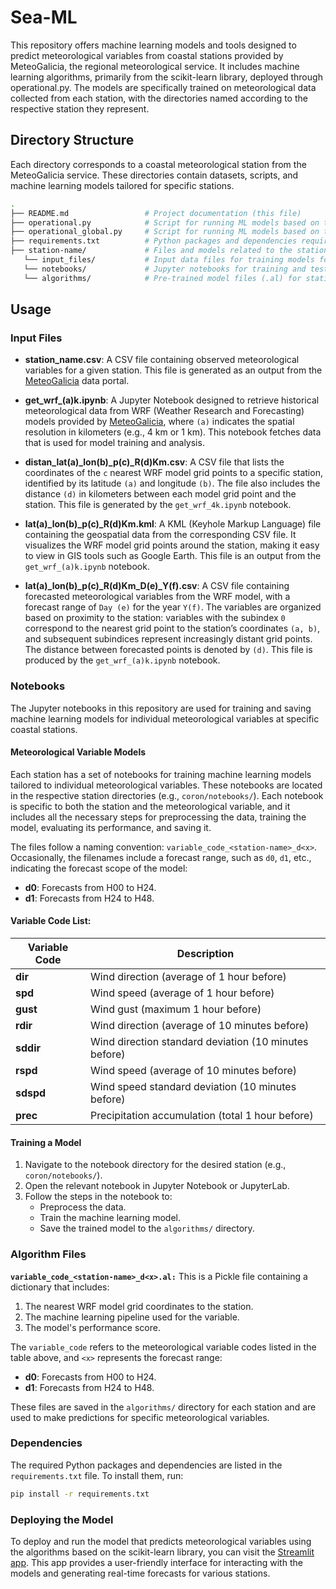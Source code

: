 
# Sea-ML

This repository offers machine learning models and tools designed to predict meteorological variables from coastal stations provided by MeteoGalicia, the regional meteorological service. It includes machine learning algorithms, primarily from the scikit-learn library, deployed through operational.py. The models are specifically trained on meteorological data collected from each station, with the directories named according to the respective station they represent.

## Directory Structure
Each directory corresponds to a coastal meteorological station from the MeteoGalicia service. These directories contain datasets, scripts, and machine learning models tailored for specific stations.

```bash
.
├── README.md                 # Project documentation (this file)
├── operational.py            # Script for running ML models based on the scikit-learn library
├── operational_global.py     # Script for running ML models based on the scikit-learn library
├── requirements.txt          # Python packages and dependencies required
├── station-name/             # Files and models related to the station-name            
   └── input_files/           # Input data files for training models for station
   └── notebooks/             # Jupyter notebooks for training and testing models for station
   └── algorithms/            # Pre-trained model files (.al) for station 
```

## Usage

### Input Files

- **station_name.csv**: A CSV file containing observed meteorological variables for a given station. This file is generated as an output from the [MeteoGalicia](https://www.meteogalicia.gal/observacion/estacions/estacions.action?request_locale=gl) data portal.

- **get_wrf_(a)k.ipynb**: A Jupyter Notebook designed to retrieve historical meteorological data from WRF (Weather Research and Forecasting) models provided by [MeteoGalicia](https://www.meteogalicia.gal/web/modelos-numericos/servidor-thredds?request_locale=gl), where `(a)` indicates the spatial resolution in kilometers (e.g., 4 km or 1 km). This notebook fetches data that is used for model training and analysis.

- **distan_lat(a)_lon(b)_p(c)_R(d)Km.csv**: A CSV file that lists the coordinates of the `c` nearest WRF model grid points to a specific station, identified by its latitude `(a)` and longitude `(b)`. The file also includes the distance `(d)` in kilometers between each model grid point and the station. This file is generated by the `get_wrf_4k.ipynb` notebook.

- **lat(a)_lon(b)_p(c)_R(d)Km.kml**: A KML (Keyhole Markup Language) file containing the geospatial data from the corresponding CSV file. It visualizes the WRF model grid points around the station, making it easy to view in GIS tools such as Google Earth. This file is an output from the `get_wrf_(a)k.ipynb` notebook.

- **lat(a)_lon(b)_p(c)_R(d)Km_D(e)_Y(f).csv**: A CSV file containing forecasted meteorological variables from the WRF model, with a forecast range of `Day (e)` for the year `Y(f)`. The variables are organized based on proximity to the station: variables with the subindex `0` correspond to the nearest grid point to the station’s coordinates `(a, b)`, and subsequent subindices represent increasingly distant grid points. The distance between forecasted points is denoted by `(d)`. This file is produced by the `get_wrf_(a)k.ipynb` notebook.

### Notebooks

The Jupyter notebooks in this repository are used for training and saving machine learning models for individual meteorological variables at specific coastal stations.

#### Meteorological Variable Models

Each station has a set of notebooks for training machine learning models tailored to individual meteorological variables. These notebooks are located in the respective station directories (e.g., `coron/notebooks/`). Each notebook is specific to both the station and the meteorological variable, and it includes all the necessary steps for preprocessing the data, training the model, evaluating its performance, and saving it.

The files follow a naming convention: `variable_code_<station-name>_d<x>`. Occasionally, the filenames include a forecast range, such as `d0`, `d1`, etc., indicating the forecast scope of the model:
- **d0**: Forecasts from H00 to H24.
- **d1**: Forecasts from H24 to H48.

#### Variable Code List:

| Variable Code | Description                                |
| ------------- | ------------------------------------------ |
| **dir**       | Wind direction (average of 1 hour before)   |
| **spd**       | Wind speed (average of 1 hour before)       |
| **gust**      | Wind gust (maximum 1 hour before)           |
| **rdir**      | Wind direction (average of 10 minutes before)|
| **sddir**     | Wind direction standard deviation (10 minutes before) |
| **rspd**      | Wind speed (average of 10 minutes before)   |
| **sdspd**     | Wind speed standard deviation (10 minutes before) |
| **prec**      | Precipitation accumulation (total 1 hour before)                            |

#### Training a Model

1. Navigate to the notebook directory for the desired station (e.g., `coron/notebooks/`).
2. Open the relevant notebook in Jupyter Notebook or JupyterLab.
3. Follow the steps in the notebook to:
   - Preprocess the data.
   - Train the machine learning model.
   - Save the trained model to the `algorithms/` directory.

### Algorithm Files

**`variable_code_<station-name>_d<x>.al:`** This is a Pickle file containing a dictionary that includes:
1. The nearest WRF model grid coordinates to the station.
2. The machine learning pipeline used for the variable.
3. The model's performance score.

The `variable_code` refers to the meteorological variable codes listed in the table above, and `<x>` represents the forecast range:
- **d0**: Forecasts from H00 to H24.
- **d1**: Forecasts from H24 to H48.
  
These files are saved in the `algorithms/` directory for each station and are used to make predictions for specific meteorological variables.


### Dependencies

The required Python packages and dependencies are listed in the `requirements.txt` file. To install them, run:

```bash
pip install -r requirements.txt
```

### Deploying the Model

To deploy and run the model that predicts meteorological variables using the algorithms based on the scikit-learn library, you can visit the [Streamlit app](https://sea-ml.streamlit.app/). This app provides a user-friendly interface for interacting with the models and generating real-time forecasts for various stations.










